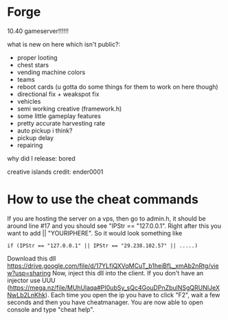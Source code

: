 # Forge
10.40 gameserver!!!!!!

what is new on here which isn't public?:

- proper looting
- chest stars
- vending machine colors
- teams
- reboot cards (u gotta do some things for them to work on here though)
- directional fix + weakspot fix
- vehicles
- semi working creative (framework.h)
- some little gameplay features
- pretty accurate harvesting rate
- auto pickup i think?
- pickup delay
- repairing

why did I release: bored

creative islands credit: ender0001

# How to use the cheat commands

If you are hosting the server on a vps, then go to admin.h, it should be around line #17 and you should see "IPStr == "127.0.0.1".
Right after this you want to add || "YOURIPHERE". So it would look something like 	
```
if (IPStr == "127.0.0.1" || IPStr == "29.238.102.57" || .....)
```

Download this dll https://drive.google.com/file/d/17YLfiQXVqMCuT_b1heiBfL_xmAb2nRtg/view?usp=sharing
Now, inject this dll into the client. If you don't have an injector use UUU (https://mega.nz/file/MUhUlaqa#PI0ubSy_sQc4GouDPnZbulNSgQRUNIJeXNwLb2LnKhk).
Each time you open the ip you have to click "F2", wait a few seconds and then you have cheatmanager. You are now able to open console and type "cheat help".

